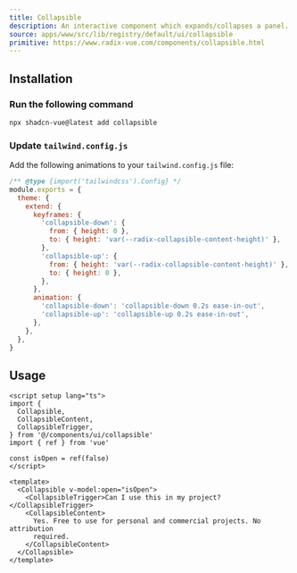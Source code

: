 ```yaml
---
title: Collapsible
description: An interactive component which expands/collapses a panel.
source: apps/www/src/lib/registry/default/ui/collapsible
primitive: https://www.radix-vue.com/components/collapsible.html
---
```


<ComponentPreview name="CollapsibleDemo" />

## Installation

<Steps>

### Run the following command

```bash
npx shadcn-vue@latest add collapsible
```

### Update `tailwind.config.js`

Add the following animations to your `tailwind.config.js` file:

```js title="tailwind.config.js" {5-18}
/** @type {import('tailwindcss').Config} */
module.exports = {
  theme: {
    extend: {
      keyframes: {
        'collapsible-down': {
          from: { height: 0 },
          to: { height: 'var(--radix-collapsible-content-height)' },
        },
        'collapsible-up': {
          from: { height: 'var(--radix-collapsible-content-height)' },
          to: { height: 0 },
        },
      },
      animation: {
        'collapsible-down': 'collapsible-down 0.2s ease-in-out',
        'collapsible-up': 'collapsible-up 0.2s ease-in-out',
      },
    },
  },
}
```

</Steps>

## Usage

```vue
<script setup lang="ts">
import {
  Collapsible,
  CollapsibleContent,
  CollapsibleTrigger,
} from '@/components/ui/collapsible'
import { ref } from 'vue'

const isOpen = ref(false)
</script>

<template>
  <Collapsible v-model:open="isOpen">
    <CollapsibleTrigger>Can I use this in my project?</CollapsibleTrigger>
    <CollapsibleContent>
      Yes. Free to use for personal and commercial projects. No attribution
      required.
    </CollapsibleContent>
  </Collapsible>
</template>
```

